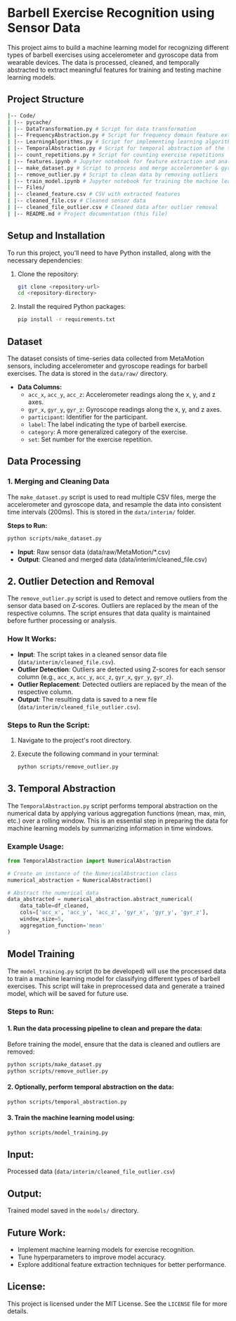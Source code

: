 # Barbell Exercise Recognition using Sensor Data

This project aims to build a machine learning model for recognizing different types of barbell exercises using accelerometer and gyroscope data from wearable devices. The data is processed, cleaned, and temporally abstracted to extract meaningful features for training and testing machine learning models.

## Project Structure
```bash
|-- Code/
| |-- pycache/
| |-- DataTransformation.py # Script for data transformation
| |-- FrequencyAbstraction.py # Script for frequency domain feature extraction
| |-- LearningAlgorithms.py # Script for implementing learning algorithms
| |-- TemporalAbstraction.py # Script for temporal abstraction of the time-series data
| |-- count_repetitions.py # Script for counting exercise repetitions
| |-- features.ipynb # Jupyter notebook for feature extraction and analysis
| |-- make_dataset.py # Script to process and merge accelerometer & gyroscope data
| |-- remove_outlier.py # Script to clean data by removing outliers
| |-- train_model.ipynb # Jupyter notebook for training the machine learning model
| |-- Files/
| |-- cleaned_feature.csv # CSV with extracted features
| |-- cleaned_file.csv # Cleaned sensor data
| |-- cleaned_file_outlier.csv # Cleaned data after outlier removal
| |-- README.md # Project documentation (this file)
```

## Setup and Installation

To run this project, you'll need to have Python installed, along with the necessary dependencies:

1. Clone the repository:

    ```bash
    git clone <repository-url>
    cd <repository-directory>
    ```

2. Install the required Python packages:

    ```bash
    pip install -r requirements.txt
    ```

## Dataset

The dataset consists of time-series data collected from MetaMotion sensors, including accelerometer and gyroscope readings for barbell exercises. The data is stored in the `data/raw/` directory.

- **Data Columns:**
  - `acc_x`, `acc_y`, `acc_z`: Accelerometer readings along the x, y, and z axes.
  - `gyr_x`, `gyr_y`, `gyr_z`: Gyroscope readings along the x, y, and z axes.
  - `participant`: Identifier for the participant.
  - `label`: The label indicating the type of barbell exercise.
  - `category`: A more generalized category of the exercise.
  - `set`: Set number for the exercise repetition.

## Data Processing

### 1. Merging and Cleaning Data

The `make_dataset.py` script is used to read multiple CSV files, merge the accelerometer and gyroscope data, and resample the data into consistent time intervals (200ms). This is stored in the `data/interim/` folder.

**Steps to Run:**
```bash
python scripts/make_dataset.py
```

- **Input**: Raw sensor data (data/raw/MetaMotion/*.csv)
- **Output**: Cleaned and merged data (data/interim/cleaned_file.csv)

## 2. Outlier Detection and Removal

The `remove_outlier.py` script is used to detect and remove outliers from the sensor data based on Z-scores. Outliers are replaced by the mean of the respective columns. The script ensures that data quality is maintained before further processing or analysis.

### How It Works:
- **Input**: The script takes in a cleaned sensor data file (`data/interim/cleaned_file.csv`).
- **Outlier Detection**: Outliers are detected using Z-scores for each sensor column (e.g., `acc_x`, `acc_y`, `acc_z`, `gyr_x`, `gyr_y`, `gyr_z`).
- **Outlier Replacement**: Detected outliers are replaced by the mean of the respective column.
- **Output**: The resulting data is saved to a new file (`data/interim/cleaned_file_outlier.csv`).

### Steps to Run the Script:

1. Navigate to the project's root directory.
2. Execute the following command in your terminal:

   ```bash
   python scripts/remove_outlier.py
   ```

## 3. Temporal Abstraction

The `TemporalAbstraction.py` script performs temporal abstraction on the numerical data by applying various aggregation functions (mean, max, min, etc.) over a rolling window. This is an essential step in preparing the data for machine learning models by summarizing information in time windows.

### Example Usage:

```python
from TemporalAbstraction import NumericalAbstraction

# Create an instance of the NumericalAbstraction class
numerical_abstraction = NumericalAbstraction()

# Abstract the numerical data
data_abstracted = numerical_abstraction.abstract_numerical(
    data_table=df_cleaned,
    cols=['acc_x', 'acc_y', 'acc_z', 'gyr_x', 'gyr_y', 'gyr_z'],
    window_size=5,
    aggregation_function='mean'
)
```
## Model Training

The `model_training.py` script (to be developed) will use the processed data to train a machine learning model for classifying different types of barbell exercises. This script will take in preprocessed data and generate a trained model, which will be saved for future use.

### Steps to Run:

#### 1. Run the data processing pipeline to clean and prepare the data:
Before training the model, ensure that the data is cleaned and outliers are removed:

```bash
python scripts/make_dataset.py
python scripts/remove_outlier.py
```

#### 2. Optionally, perform temporal abstraction on the data:
```bash
python scripts/temporal_abstraction.py
```

#### 3. Train the machine learning model using:
```bash
python scripts/model_training.py
```
## Input: 
Processed data (`data/interim/cleaned_file_outlier.csv`)

## Output: 
Trained model saved in the `models/` directory.

## Future Work:
- Implement machine learning models for exercise recognition.
- Tune hyperparameters to improve model accuracy.
- Explore additional feature extraction techniques for better performance.

## License:
This project is licensed under the MIT License. See the `LICENSE` file for more details.


